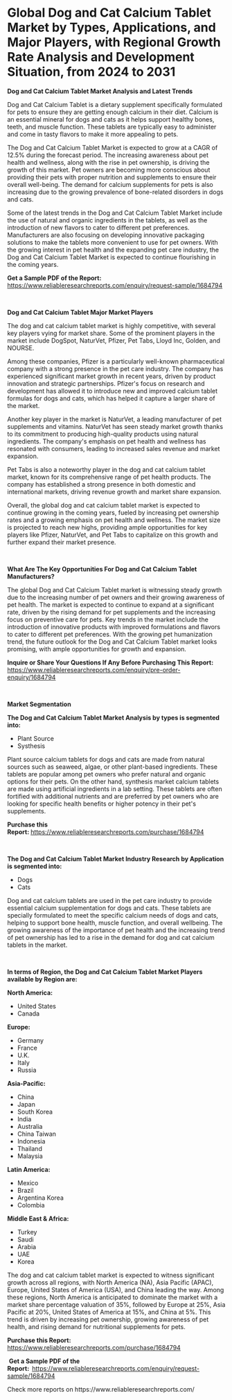 <p><h1>Global Dog and Cat Calcium Tablet Market by Types, Applications, and Major Players, with Regional Growth Rate Analysis and Development Situation, from 2024 to 2031</h1></p><p><strong>Dog and Cat Calcium Tablet Market Analysis and Latest Trends</strong></p>
<p><p>Dog and Cat Calcium Tablet is a dietary supplement specifically formulated for pets to ensure they are getting enough calcium in their diet. Calcium is an essential mineral for dogs and cats as it helps support healthy bones, teeth, and muscle function. These tablets are typically easy to administer and come in tasty flavors to make it more appealing to pets.</p><p>The Dog and Cat Calcium Tablet Market is expected to grow at a CAGR of 12.5% during the forecast period. The increasing awareness about pet health and wellness, along with the rise in pet ownership, is driving the growth of this market. Pet owners are becoming more conscious about providing their pets with proper nutrition and supplements to ensure their overall well-being. The demand for calcium supplements for pets is also increasing due to the growing prevalence of bone-related disorders in dogs and cats.</p><p>Some of the latest trends in the Dog and Cat Calcium Tablet Market include the use of natural and organic ingredients in the tablets, as well as the introduction of new flavors to cater to different pet preferences. Manufacturers are also focusing on developing innovative packaging solutions to make the tablets more convenient to use for pet owners. With the growing interest in pet health and the expanding pet care industry, the Dog and Cat Calcium Tablet Market is expected to continue flourishing in the coming years.</p></p>
<p><strong>Get a Sample PDF of the Report:&nbsp;</strong> <a href="https://www.reliableresearchreports.com/enquiry/request-sample/1684794">https://www.reliableresearchreports.com/enquiry/request-sample/1684794</a></p>
<p>&nbsp;</p>
<p><strong>Dog and Cat Calcium Tablet Major Market Players</strong></p>
<p><p>The dog and cat calcium tablet market is highly competitive, with several key players vying for market share. Some of the prominent players in the market include DogSpot, NaturVet, Pfizer, Pet Tabs, Lloyd Inc, Golden, and NOURSE.</p><p>Among these companies, Pfizer is a particularly well-known pharmaceutical company with a strong presence in the pet care industry. The company has experienced significant market growth in recent years, driven by product innovation and strategic partnerships. Pfizer's focus on research and development has allowed it to introduce new and improved calcium tablet formulas for dogs and cats, which has helped it capture a larger share of the market.</p><p>Another key player in the market is NaturVet, a leading manufacturer of pet supplements and vitamins. NaturVet has seen steady market growth thanks to its commitment to producing high-quality products using natural ingredients. The company's emphasis on pet health and wellness has resonated with consumers, leading to increased sales revenue and market expansion.</p><p>Pet Tabs is also a noteworthy player in the dog and cat calcium tablet market, known for its comprehensive range of pet health products. The company has established a strong presence in both domestic and international markets, driving revenue growth and market share expansion.</p><p>Overall, the global dog and cat calcium tablet market is expected to continue growing in the coming years, fueled by increasing pet ownership rates and a growing emphasis on pet health and wellness. The market size is projected to reach new highs, providing ample opportunities for key players like Pfizer, NaturVet, and Pet Tabs to capitalize on this growth and further expand their market presence.</p></p>
<p>&nbsp;</p>
<p><strong>What Are The Key Opportunities For Dog and Cat Calcium Tablet Manufacturers?</strong></p>
<p><p>The global Dog and Cat Calcium Tablet market is witnessing steady growth due to the increasing number of pet owners and their growing awareness of pet health. The market is expected to continue to expand at a significant rate, driven by the rising demand for pet supplements and the increasing focus on preventive care for pets. Key trends in the market include the introduction of innovative products with improved formulations and flavors to cater to different pet preferences. With the growing pet humanization trend, the future outlook for the Dog and Cat Calcium Tablet market looks promising, with ample opportunities for growth and expansion.</p></p>
<p><strong>Inquire or Share Your Questions If Any Before Purchasing This Report:</strong> <a href="https://www.reliableresearchreports.com/enquiry/pre-order-enquiry/1684794">https://www.reliableresearchreports.com/enquiry/pre-order-enquiry/1684794</a></p>
<p>&nbsp;</p>
<p><strong>Market Segmentation</strong></p>
<p><strong>The Dog and Cat Calcium Tablet Market Analysis by types is segmented into:</strong></p>
<p><ul><li>Plant Source</li><li>Systhesis</li></ul></p>
<p><p>Plant source calcium tablets for dogs and cats are made from natural sources such as seaweed, algae, or other plant-based ingredients. These tablets are popular among pet owners who prefer natural and organic options for their pets. On the other hand, synthesis market calcium tablets are made using artificial ingredients in a lab setting. These tablets are often fortified with additional nutrients and are preferred by pet owners who are looking for specific health benefits or higher potency in their pet's supplements.</p></p>
<p><strong>Purchase this Report:&nbsp;</strong><a href="https://www.reliableresearchreports.com/purchase/1684794">https://www.reliableresearchreports.com/purchase/1684794</a></p>
<p>&nbsp;</p>
<p><strong>The Dog and Cat Calcium Tablet Market Industry Research by Application is segmented into:</strong></p>
<p><ul><li>Dogs</li><li>Cats</li></ul></p>
<p><p>Dog and cat calcium tablets are used in the pet care industry to provide essential calcium supplementation for dogs and cats. These tablets are specially formulated to meet the specific calcium needs of dogs and cats, helping to support bone health, muscle function, and overall wellbeing. The growing awareness of the importance of pet health and the increasing trend of pet ownership has led to a rise in the demand for dog and cat calcium tablets in the market.</p></p>
<p>&nbsp;</p>
<p><strong>In terms of Region, the Dog and Cat Calcium Tablet Market Players available by Region are:</strong></p>
<p>
    <p> <strong> North America: </strong>
        <ul>
            <li>United States</li>
            <li>Canada</li>
        </ul>
        </p> 
    <p> <strong> Europe: </strong>
        <ul>
            <li>Germany</li>
            <li>France</li>
            <li>U.K.</li>
            <li>Italy</li>
            <li>Russia</li>
        </ul>
        </p> 
    <p> <strong> Asia-Pacific: </strong>
        <ul>
            <li>China</li>
            <li>Japan</li>
            <li>South Korea</li>
            <li>India</li>
            <li>Australia</li>
            <li>China Taiwan</li>
            <li>Indonesia</li>
            <li>Thailand</li>
            <li>Malaysia</li>
        </ul>
        </p> 
    <p> <strong> Latin America: </strong>
        <ul>
            <li>Mexico</li>
            <li>Brazil</li>
            <li>Argentina Korea</li>
            <li>Colombia</li>
        </ul>
        </p> 
    <p> <strong> Middle East & Africa: </strong>
        <ul>
            <li>Turkey</li>
            <li>Saudi</li>
            <li>Arabia</li>
            <li>UAE</li>
            <li>Korea</li>
        </ul>
    </p>
    </p>
<p><p>The dog and cat calcium tablet market is expected to witness significant growth across all regions, with North America (NA), Asia Pacific (APAC), Europe, United States of America (USA), and China leading the way. Among these regions, North America is anticipated to dominate the market with a market share percentage valuation of 35%, followed by Europe at 25%, Asia Pacific at 20%, United States of America at 15%, and China at 5%. This trend is driven by increasing pet ownership, growing awareness of pet health, and rising demand for nutritional supplements for pets.</p></p>
<p><strong>Purchase this Report: </strong><a href="https://www.reliableresearchreports.com/purchase/1684794">https://www.reliableresearchreports.com/purchase/1684794</a></p>
<p>&nbsp;<strong>Get a Sample PDF of the Report:&nbsp;&nbsp;</strong><a href="https://www.reliableresearchreports.com/enquiry/request-sample/1684794">https://www.reliableresearchreports.com/enquiry/request-sample/1684794</a></p>
<p><strong></strong></p>
<p>Check more reports on https://www.reliableresearchreports.com/</p>